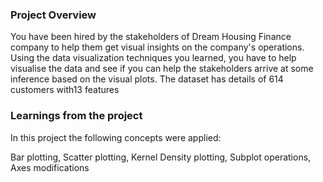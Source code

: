 ### Project Overview

 You have been hired by the stakeholders of Dream Housing Finance company to help them get visual insights on the company's operations. Using the data visualization techniques you learned, you have to help visualise the data and see if you can help the stakeholders arrive at some inference based on the visual plots. The dataset has details of 614 customers with13 features


### Learnings from the project

 In this project the following concepts were applied:

Bar plotting, Scatter plotting, Kernel Density plotting, Subplot operations, Axes modifications


